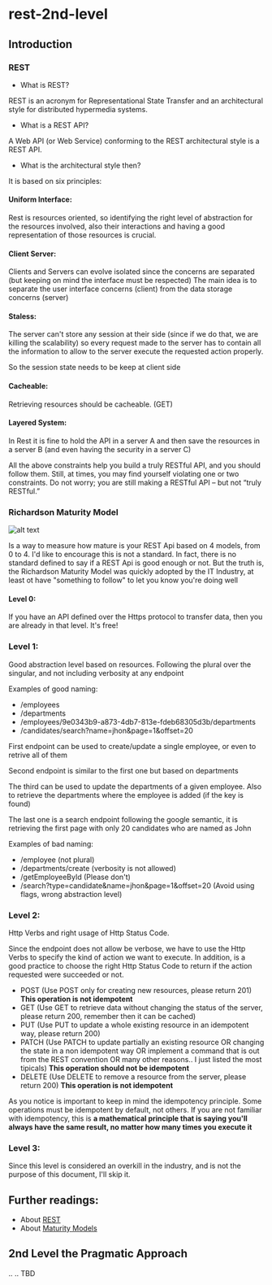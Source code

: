 # rest-2nd-level

## Introduction

### REST

- What is REST?

REST is an acronym for Representational State Transfer and an architectural style for distributed hypermedia systems. 

- What is a REST API?

A Web API (or Web Service) conforming to the REST architectural style is a REST API.

- What is the architectural style then?

It is based on six principles:

#### Uniform Interface:

Rest is resources oriented, so identifying the right level of abstraction for the resources involved, also their interactions and having a good representation of those resources is crucial.

#### Client Server:

Clients and Servers can evolve isolated since the concerns are separated (but keeping on mind the interface must be respected) The main idea is to separate the user interface concerns (client) from the data storage concerns (server)

#### Staless:

The server can't store any session at their side (since if we do that, we are killing the scalability) so every request made to the server has to contain all the information to allow to the server execute the requested action properly.

So the session state needs to be keep at client side

#### Cacheable:

Retrieving resources should be cacheable. (GET)

#### Layered System:

In Rest it is fine to hold the API in a server A and then save the resources in a server B (and even having the security in a server C)

All the above constraints help you build a truly RESTful API, and you should follow them. Still, at times, you may find yourself violating one or two constraints. Do not worry; you are still making a RESTful API – but not “truly RESTful.”

### Richardson Maturity Model

![alt text](https://martinfowler.com/articles/images/richardsonMaturityModel/overview.png)

Is a way to measure how mature is your REST Api based on 4 models, from 0 to 4. I'd like to encourage this is not a standard. In fact, there is no standard defined to say if a REST Api is good enough or not. But the truth is, the Richardson Maturity Model was quickly adopted by the IT Industry, at least ot have "something to follow" to let you know you're doing well


#### Level 0:

If you have an API defined over the Https protocol to transfer data, then you are already in that level. It's free!

### Level 1:

Good abstraction level based on resources. Following the plural over the singular, and not including verbosity at any endpoint

Examples of good naming:

- /employees
- /departments
- /employees/9e0343b9-a873-4db7-813e-fdeb68305d3b/departments
- /candidates/search?name=jhon&page=1&offset=20

First endpoint can be used to create/update a single employee, or even to retrive all of them

Second endpoint is similar to the first one but based on departments

The third can be used to update the departments of a given employee. Also to retrieve the departments where the employee is added (if the key is found)

The last one is a search endpoint following the google semantic, it is retrieving the first page with only 20 candidates who are named as John

Examples of bad naming:

- /employee (not plural)
- /departments/create (verbosity is not allowed)
- /getEmployeeById (Please don't)
- /search?type=candidate&name=jhon&page=1&offset=20 (Avoid using flags, wrong abstraction level)

### Level 2:

Http Verbs and right usage of Http Status Code.

Since the endpoint does not allow be verbose, we have to use the Http Verbs to specify the kind of action we want to execute. In addition, is a good practice to choose the right Http Status Code to return if the action requested were succeeded or not.

- POST (Use POST only for creating new resources, please return 201) **This operation is not idempotent**
- GET (Use GET to retrieve data without changing the status of the server, please return 200, remember then it can be cached)
- PUT (Use PUT to update a whole existing resource in an idempotent way, please return 200)
- PATCH (Use PATCH to update partially an existing resource OR changing the state in a non idempotent way OR implement a command that is out from the REST convention OR many other reasons.. I just listed the most tipicals) **This operation should not be idempotent**
- DELETE (Use DELETE to remove a resource from the server, please return 200) **This operation is not idempotent**

As you notice is important to keep in mind the idempotency principle. Some operations must be idempotent by default, not others. If you are not familiar with idempotency, this is **a mathematical principle that is saying you'll always have the same result, no matter how many times you execute it**

### Level 3:

Since this level is considered an overkill in the industry, and is not the purpose of this document, I'll skip it.

## Further readings:

* About [REST](https://restfulapi.net/)
* About [Maturity Models](https://martinfowler.com/articles/richardsonMaturityModel.html)

## 2nd Level the Pragmatic Approach
..
..
TBD
